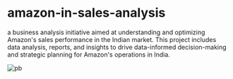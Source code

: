 # amazon-in-sales-analysis
a business analysis initiative aimed at understanding and optimizing Amazon's sales performance in the Indian market. This project includes data analysis, reports, and insights to drive data-informed decision-making and strategic planning for Amazon's operations in India.

![pb](https://github.com/Benalayanaim/amazon-in-sales-analysis/assets/98695786/6cde82e2-2bd9-4e17-b67e-b50e447c49da)
